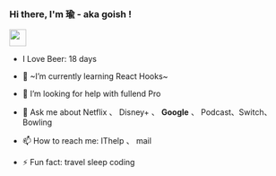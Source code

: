 ### Hi there, I'm 瑜 - aka goish !

<!--
**goish135/goish135** is a ✨ _special_ ✨ repository because its `README.md` (this file) appears on your GitHub profile.

Here are some ideas to get you started:

- 🔭 I’m currently working on ...
- 🌱 I’m currently learning ...
- 👯 I’m looking to collaborate on ...
- 🤔 I’m looking for help with ...
- 💬 Ask me about ...
- 📫 How to reach me: ...
- 😄 Pronouns: ...
- ⚡ Fun fact: ...
-->

 <img src="https://emojis.slackmojis.com/emojis/images/1593555389/9579/blob_excited.gif?1593555389" width="30"/>
 
- I Love Beer: 18 days
- 🌱 ~I’m currently learning React Hooks~

- 🤔 I’m looking for help with fullend Pro
- 💬 Ask me about Netflix 、 Disney+ 、 **Google** 、 Podcast、Switch、Bowling
- 📫 How to reach me: IThelp 、 mail

- ⚡ Fun fact: travel sleep coding 
